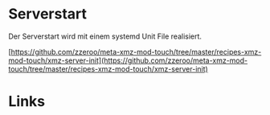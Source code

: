 # Serverstart
[Serverstart]: #serverstart

Der Serverstart wird mit einem systemd Unit File realisiert.

[https://github.com/zzeroo/meta-xmz-mod-touch/tree/master/recipes-xmz-mod-touch/xmz-server-init](https://github.com/zzeroo/meta-xmz-mod-touch/tree/master/recipes-xmz-mod-touch/xmz-server-init)


# Links
[Links]: #links
